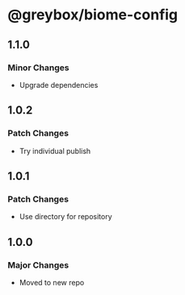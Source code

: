 # @greybox/biome-config

## 1.1.0

### Minor Changes

- Upgrade dependencies

## 1.0.2

### Patch Changes

- Try individual publish

## 1.0.1

### Patch Changes

- Use directory for repository

## 1.0.0

### Major Changes

- Moved to new repo
